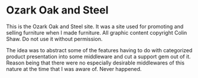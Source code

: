 # Ozark Oak and Steel

This is the Ozark Oak and Steel site.  It was a site used for promoting and selling 
furniture when I made furniture.  All graphic content copyright Colin Shaw. 
Do not use it without permission.

The idea was to abstract some of the features having to do with categorized product
presentation into some middleware and cut a support gem out of it.  Reason being that
there were no especially desirable middlewares of this nature at the time that I was
aware of.  Never happened.
